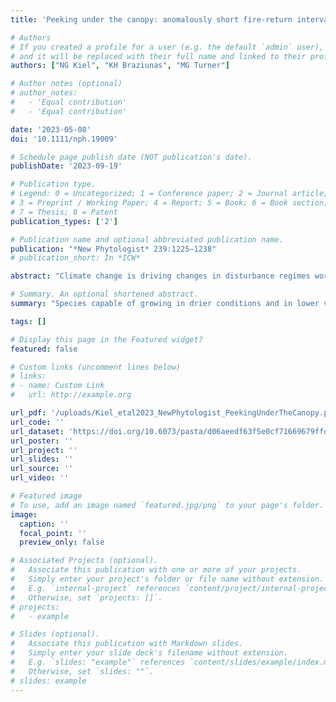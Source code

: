 ```yaml
---
title: 'Peeking under the canopy: anomalously short fire-return intervals alter subalpine forest understory plant communities'

# Authors
# If you created a profile for a user (e.g. the default `admin` user), write the username (folder name) here
# and it will be replaced with their full name and linked to their profile.
authors: ["NG Kiel", "KH Braziunas", "MG Turner"]

# Author notes (optional)
# author_notes:
#   - 'Equal contribution'
#   - 'Equal contribution'

date: '2023-05-08'
doi: '10.1111/nph.19009'

# Schedule page publish date (NOT publication's date).
publishDate: '2023-09-19'

# Publication type.
# Legend: 0 = Uncategorized; 1 = Conference paper; 2 = Journal article;
# 3 = Preprint / Working Paper; 4 = Report; 5 = Book; 6 = Book section;
# 7 = Thesis; 8 = Patent
publication_types: ['2']

# Publication name and optional abbreviated publication name.
publication: "*New Phytologist* 239:1225–1238"
# publication_short: In *ICW*

abstract: "Climate change is driving changes in disturbance regimes world-wide. In forests adapted to infrequent, high-severity fires, recent anomalously short fire-return intervals (FRIs) have resulted in greatly reduced postfire tree regeneration. However, effects on understory plant communities remain unexplored.Understory plant communities were sampled in 31 plot pairs across Greater Yellowstone (Wyoming, USA). Each pair included one plot burned at high severity twice in<30 yr and oneplot burned in the same most recent fire but not burned previously for>125 yr. Understory communities following short-interval fires were also compared with those following the previous long-interval fire.Species capable of growing in drier conditions and in lower vegetation zones became more abundant and regional differences in plant communities declined following short-interval fire. Dissimilarity between plot pairs increased in mesic settings and decreased with time since fire and postfire winter snowfall. Reduced postfire tree density following short-interval fire rather than FRI per se affected the occurrence of most plant species.Anomalously short FRIs altered understory plant communities in space and time, with some indications of community thermophilization and regional homogenization. These and other shifts in understory plant communities may continue with ongoing changes in climate and fire across temperate forests."

# Summary. An optional shortened abstract.
summary: "Species capable of growing in drier conditions and in lower vegetation zones became more abundant and regional differences in plant communities declined following short-interval fire. Dissimilarity between plot pairs increased in mesic settings and decreased with time since fire and postfire winter snowfall. Reduced postfire tree density following short-interval fire rather than FRI per se affected the occurrence of most plant species.Anomalously short FRIs altered understory plant communities in space and time, with some indications of community thermophilization and regional homogenization. These and other shifts in understory plant communities may continue with ongoing changes in climate and fire across temperate forests."

tags: []

# Display this page in the Featured widget?
featured: false

# Custom links (uncomment lines below)
# links:
# - name: Custom Link
#   url: http://example.org

url_pdf: '/uploads/Kiel_etal2023_NewPhytologist_PeekingUnderTheCanopy.pdf'
url_code: ''
url_dataset: 'https://doi.org/10.6073/pasta/d06aeedf63f5e0cf71669679ffd5df01'
url_poster: ''
url_project: ''
url_slides: ''
url_source: ''
url_video: ''

# Featured image
# To use, add an image named `featured.jpg/png` to your page's folder.
image:
  caption: ''
  focal_point: ''
  preview_only: false

# Associated Projects (optional).
#   Associate this publication with one or more of your projects.
#   Simply enter your project's folder or file name without extension.
#   E.g. `internal-project` references `content/project/internal-project/index.md`.
#   Otherwise, set `projects: []`.
# projects:
#   - example

# Slides (optional).
#   Associate this publication with Markdown slides.
#   Simply enter your slide deck's filename without extension.
#   E.g. `slides: "example"` references `content/slides/example/index.md`.
#   Otherwise, set `slides: ""`.
# slides: example
---
```


